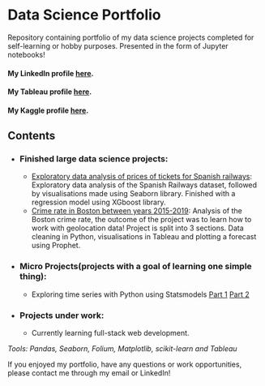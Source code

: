 # Data Science Portfolio
Repository containing portfolio of my data science projects completed for self-learning or hobby purposes. Presented in the form of Jupyter notebooks!

#### My LinkedIn profile [here](https://www.linkedin.com/in/jan-adamiak-313b85135/).
#### My Tableau profile [here](https://public.tableau.com/profile/jan.adamiak#!/).
#### My Kaggle profile [here](https://www.kaggle.com/janadamiak).

## Contents

* ### Finished large data science projects:
	* [Exploratory data analysis of prices of tickets for Spanish railways](https://github.com/JanAdamiak/data_science_portfolio/blob/master/Spanish_Railways/Train_tickets_EDA.ipynb): Exploratory data analysis of the Spanish Railways dataset, followed by visualisations made using Seaborn library. Finished with a regression model using XGboost library.
	* [Crime rate in Boston between years 2015-2019](https://github.com/JanAdamiak/data_science_portfolio/blob/master/Boston_crime_rate/Fast_cleanup.ipynb): Analysis of the Boston crime rate, the outcome of the project was to learn how to work with geolocation data! Project is split into 3 sections. Data cleaning in Python, visualisations in Tableau and plotting a forecast using Prophet.


* ### Micro Projects(projects with a goal of learning one simple thing): 
	* Exploring time series with Python using Statsmodels [Part 1](https://github.com/JanAdamiak/data_science_portfolio/blob/master/MiniProjects/TimeSeriesExercises1.ipynb) [Part 2](https://github.com/JanAdamiak/data_science_portfolio/blob/master/MiniProjects/TimeSeriesExercises2.ipynb)

	
* ### Projects under work:
	* Currently learning full-stack web development.






_Tools: Pandas, Seaborn, Folium, Matplotlib, scikit-learn and Tableau_

If you enjoyed my portfolio, have any questions or work opportunities, please contact me through my email or LinkedIn!
